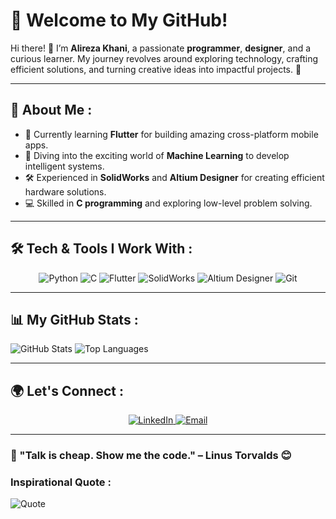 # 🌟 Welcome to My GitHub!

Hi there! 👋 I’m **Alireza Khani**, a passionate **programmer**, **designer**, and a curious learner. My journey revolves around exploring technology, crafting efficient solutions, and turning creative ideas into impactful projects. 🚀

---

## 🌟 About Me :
- 📱 Currently learning **Flutter** for building amazing cross-platform mobile apps.  
- 🤖 Diving into the exciting world of **Machine Learning** to develop intelligent systems.  
- 🛠 Experienced in **SolidWorks** and **Altium Designer** for creating efficient hardware solutions.  
- 💻 Skilled in **C programming** and exploring low-level problem solving.

---
## 🛠️ Tech & Tools I Work With :
<p align="center">
  <img src="https://img.shields.io/badge/Python-3776AB?style=for-the-badge&logo=python&logoColor=white" alt="Python"/>
  <img src="https://img.shields.io/badge/C-00599C?style=for-the-badge&logo=c&logoColor=white" alt="C"/>
  <img src="https://img.shields.io/badge/Flutter-02569B?style=for-the-badge&logo=flutter&logoColor=white" alt="Flutter"/>
  <img src="https://img.shields.io/badge/SolidWorks-FF3333?style=for-the-badge&logo=solidworks&logoColor=white" alt="SolidWorks"/>
  <img src="https://img.shields.io/badge/Altium%20Designer-0077C2?style=for-the-badge&logo=altiumdesigner&logoColor=white" alt="Altium Designer"/>
  <img src="https://img.shields.io/badge/Git-F05032?style=for-the-badge&logo=git&logoColor=white" alt="Git"/>
</p>

---

## 📊 My GitHub Stats :
![GitHub Stats](https://github-readme-stats.vercel.app/api?username=alireza-py&show_icons=true&theme=radical)
![Top Languages](https://github-readme-stats.vercel.app/api/top-langs/?username=alireza-py&layout=compact&theme=radical)
<!--[![Alireza's Activity Graph](https://github-readme-activity-graph.vercel.app/graph?username=alireza-py&theme=radical)](https://github.com/alireza-py) -->


---

## 🌍 Let's Connect :
<p align="center">
  <a href="https://www.linkedin.com/in/alireza-khani-link" target="_blank">
    <img src="https://img.shields.io/badge/LinkedIn-0077B5?style=for-the-badge&logo=linkedin&logoColor=white" alt="LinkedIn"/>
  </a>
<!--   <a href="https://twitter.com/yourprofile" target="_blank">
    <img src="https://img.shields.io/badge/Twitter-1DA1F2?style=for-the-badge&logo=twitter&logoColor=white" alt="Twitter"/>
  </a> -->
  <a href="alireza.khani.23231@gmail.com" target="_blank">
    <img src="https://img.shields.io/badge/Email-D14836?style=for-the-badge&logo=gmail&logoColor=white" alt="Email"/>
  </a>
</p>

<!-- <img src="https://media.giphy.com/media/3oriO0OEd9QIDdllqo/giphy.gif" width="300"> -->
<!-- [![trophy](https://github-profile-trophy.vercel.app/?username=alireza-py&theme=radical)](https://github.com/ryo-ma/github-profile-trophy) -->

---
### 🚀 "Talk is cheap. Show me the code." – Linus Torvalds 😊
### Inspirational Quote :
![Quote](https://quotes-github-readme.vercel.app/api?type=horizontal&theme=radical)
